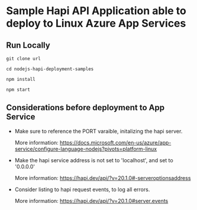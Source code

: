 # Sample Hapi API Application able to deploy to Linux Azure App Services

## Run Locally
`git clone url`

`cd nodejs-hapi-deployment-samples`

`npm install`

`npm start`

## Considerations before deployment to App Service
* Make sure to reference the PORT varaible, initalizing the hapi server.
  
  More information: https://docs.microsoft.com/en-us/azure/app-service/configure-language-nodejs?pivots=platform-linux

* Make the hapi service address is not set to 'localhost', and set to '0.0.0.0'

  More information: https://hapi.dev/api/?v=20.1.0#-serveroptionsaddress 

* Consider listing to hapi request events, to log all errors.

  More information: https://hapi.dev/api/?v=20.1.0#server.events



